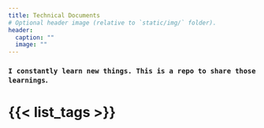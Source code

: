 ```yaml
---
title: Technical Documents
# Optional header image (relative to `static/img/` folder).
header:
  caption: ""
  image: ""
---
```



### `I constantly learn new things. This is a repo to share those learnings`. 


# {{< list_tags >}}
